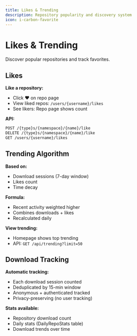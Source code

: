 ```yaml
---
title: Likes & Trending
description: Repository popularity and discovery system
icon: i-carbon-favorite
---
```


# Likes & Trending

Discover popular repositories and track favorites.

## Likes

**Like a repository:**
- Click ❤️ on repo page
- View liked repos: `/users/{username}/likes`
- See likers: Repo page shows count

**API:**
```bash
POST /{type}s/{namespace}/{name}/like
DELETE /{type}s/{namespace}/{name}/like
GET /users/{username}/likes
```

## Trending Algorithm

**Based on:**
- Download sessions (7-day window)
- Likes count
- Time decay

**Formula:**
- Recent activity weighted higher
- Combines downloads + likes
- Recalculated daily

**View trending:**
- Homepage shows top trending
- API: `GET /api/trending?limit=50`

## Download Tracking

**Automatic tracking:**
- Each download session counted
- Deduplicated by 15-min window
- Anonymous + authenticated tracked
- Privacy-preserving (no user tracking)

**Stats available:**
- Repository download count
- Daily stats (DailyRepoStats table)
- Download trends over time
